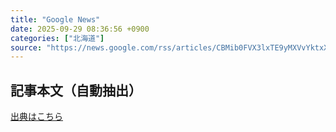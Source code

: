 ```yaml
---
title: "Google News"
date: 2025-09-29 08:36:56 +0900
categories: ["北海道"]
source: "https://news.google.com/rss/articles/CBMib0FVX3lxTE9yMXVvYktxX2JEN01waVlhREY5TjVYU0JCdHJhTnRRbTFCZjl0OXhuN2lyMTBCdUNMeV9lTExrTGlWUHU1akZ4dGVEQ2tDZDI5cy1pX19QUWlJNERZUS1VQ0MtZW9TcUs1VmF5UnFTcw?oc=5"
---
```


## 記事本文（自動抽出）
<body class="y0K44d EA71Tc" id="readabilityBody"></body>

[出典はこちら](https://news.google.com/rss/articles/CBMib0FVX3lxTE9yMXVvYktxX2JEN01waVlhREY5TjVYU0JCdHJhTnRRbTFCZjl0OXhuN2lyMTBCdUNMeV9lTExrTGlWUHU1akZ4dGVEQ2tDZDI5cy1pX19QUWlJNERZUS1VQ0MtZW9TcUs1VmF5UnFTcw?oc=5)
